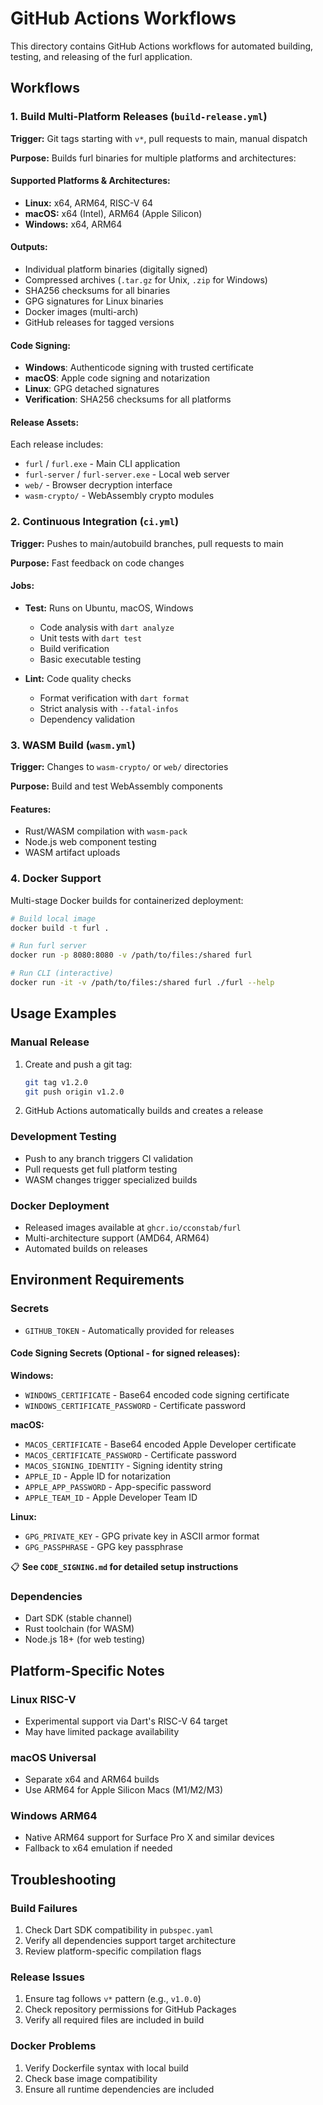 # GitHub Actions Workflows

This directory contains GitHub Actions workflows for automated building, testing, and releasing of the furl application.

## Workflows

### 1. Build Multi-Platform Releases (`build-release.yml`)

**Trigger:** Git tags starting with `v*`, pull requests to main, manual dispatch

**Purpose:** Builds furl binaries for multiple platforms and architectures:

#### Supported Platforms & Architectures:
- **Linux:** x64, ARM64, RISC-V 64
- **macOS:** x64 (Intel), ARM64 (Apple Silicon)  
- **Windows:** x64, ARM64

#### Outputs:
- Individual platform binaries (digitally signed)
- Compressed archives (`.tar.gz` for Unix, `.zip` for Windows)
- SHA256 checksums for all binaries
- GPG signatures for Linux binaries
- Docker images (multi-arch)
- GitHub releases for tagged versions

#### Code Signing:
- **Windows**: Authenticode signing with trusted certificate
- **macOS**: Apple code signing and notarization
- **Linux**: GPG detached signatures
- **Verification**: SHA256 checksums for all platforms

#### Release Assets:
Each release includes:
- `furl` / `furl.exe` - Main CLI application
- `furl-server` / `furl-server.exe` - Local web server
- `web/` - Browser decryption interface
- `wasm-crypto/` - WebAssembly crypto modules

### 2. Continuous Integration (`ci.yml`)

**Trigger:** Pushes to main/autobuild branches, pull requests to main

**Purpose:** Fast feedback on code changes

#### Jobs:
- **Test:** Runs on Ubuntu, macOS, Windows
  - Code analysis with `dart analyze`
  - Unit tests with `dart test`
  - Build verification
  - Basic executable testing

- **Lint:** Code quality checks
  - Format verification with `dart format`
  - Strict analysis with `--fatal-infos`
  - Dependency validation

### 3. WASM Build (`wasm.yml`)

**Trigger:** Changes to `wasm-crypto/` or `web/` directories

**Purpose:** Build and test WebAssembly components

#### Features:
- Rust/WASM compilation with `wasm-pack`
- Node.js web component testing
- WASM artifact uploads

### 4. Docker Support

Multi-stage Docker builds for containerized deployment:

```bash
# Build local image
docker build -t furl .

# Run furl server
docker run -p 8080:8080 -v /path/to/files:/shared furl

# Run CLI (interactive)
docker run -it -v /path/to/files:/shared furl ./furl --help
```

## Usage Examples

### Manual Release
1. Create and push a git tag:
   ```bash
   git tag v1.2.0
   git push origin v1.2.0
   ```
2. GitHub Actions automatically builds and creates a release

### Development Testing
- Push to any branch triggers CI validation
- Pull requests get full platform testing
- WASM changes trigger specialized builds

### Docker Deployment
- Released images available at `ghcr.io/cconstab/furl`
- Multi-architecture support (AMD64, ARM64)
- Automated builds on releases

## Environment Requirements

### Secrets
- `GITHUB_TOKEN` - Automatically provided for releases

#### Code Signing Secrets (Optional - for signed releases):

**Windows:**
- `WINDOWS_CERTIFICATE` - Base64 encoded code signing certificate
- `WINDOWS_CERTIFICATE_PASSWORD` - Certificate password

**macOS:**
- `MACOS_CERTIFICATE` - Base64 encoded Apple Developer certificate
- `MACOS_CERTIFICATE_PASSWORD` - Certificate password
- `MACOS_SIGNING_IDENTITY` - Signing identity string
- `APPLE_ID` - Apple ID for notarization
- `APPLE_APP_PASSWORD` - App-specific password
- `APPLE_TEAM_ID` - Apple Developer Team ID

**Linux:**
- `GPG_PRIVATE_KEY` - GPG private key in ASCII armor format
- `GPG_PASSPHRASE` - GPG key passphrase

📋 **See `CODE_SIGNING.md` for detailed setup instructions**

### Dependencies
- Dart SDK (stable channel)
- Rust toolchain (for WASM)
- Node.js 18+ (for web testing)

## Platform-Specific Notes

### Linux RISC-V
- Experimental support via Dart's RISC-V 64 target
- May have limited package availability

### macOS Universal
- Separate x64 and ARM64 builds
- Use ARM64 for Apple Silicon Macs (M1/M2/M3)

### Windows ARM64
- Native ARM64 support for Surface Pro X and similar devices
- Fallback to x64 emulation if needed

## Troubleshooting

### Build Failures
1. Check Dart SDK compatibility in `pubspec.yaml`
2. Verify all dependencies support target architecture
3. Review platform-specific compilation flags

### Release Issues
1. Ensure tag follows `v*` pattern (e.g., `v1.0.0`)
2. Check repository permissions for GitHub Packages
3. Verify all required files are included in build

### Docker Problems
1. Verify Dockerfile syntax with local build
2. Check base image compatibility
3. Ensure all runtime dependencies are included
